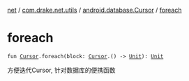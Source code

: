 [net](../../index.md) / [com.drake.net.utils](../index.md) / [android.database.Cursor](index.md) / [foreach](./foreach.md)

# foreach

`fun `[`Cursor`](https://developer.android.com/reference/android/database/Cursor.html)`.foreach(block: `[`Cursor`](https://developer.android.com/reference/android/database/Cursor.html)`.() -> `[`Unit`](https://kotlinlang.org/api/latest/jvm/stdlib/kotlin/-unit/index.html)`): `[`Unit`](https://kotlinlang.org/api/latest/jvm/stdlib/kotlin/-unit/index.html)

方便迭代Cursor, 针对数据库的便携函数

